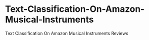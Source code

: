 # Text-Classification-On-Amazon-Musical-Instruments
Text Classification On Amazon Musical Instruments Reviews
